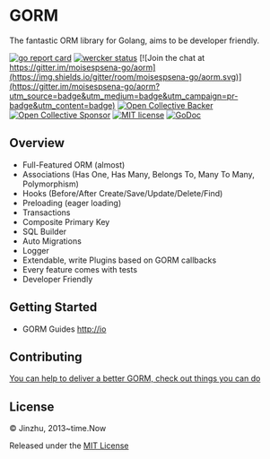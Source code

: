 # GORM

The fantastic ORM library for Golang, aims to be developer friendly.

[![go report card](https://goreportcard.com/badge/github.com/moisespsena-go/aorm "go report card")](https://goreportcard.com/report/github.com/moisespsena-go/aorm)
[![wercker status](https://app.wercker.com/status/8596cace912c9947dd9c8542ecc8cb8b/s/master "wercker status")](https://app.wercker.com/project/byKey/8596cace912c9947dd9c8542ecc8cb8b)
[![Join the chat at https://gitter.im/moisespsena-go/aorm](https://img.shields.io/gitter/room/moisespsena-go/aorm.svg)](https://gitter.im/moisespsena-go/aorm?utm_source=badge&utm_medium=badge&utm_campaign=pr-badge&utm_content=badge)
[![Open Collective Backer](https://opencollective.com/gorm/tiers/backer/badge.svg?label=backer&color=brightgreen "Open Collective Backer")](https://opencollective.com/gorm)
[![Open Collective Sponsor](https://opencollective.com/gorm/tiers/sponsor/badge.svg?label=sponsor&color=brightgreen "Open Collective Sponsor")](https://opencollective.com/gorm)
[![MIT license](http://img.shields.io/badge/license-MIT-brightgreen.svg)](http://opensource.org/licenses/MIT)
[![GoDoc](https://godoc.org/github.com/moisespsena-go/aorm?status.svg)](https://godoc.org/github.com/moisespsena-go/aorm)

## Overview

* Full-Featured ORM (almost)
* Associations (Has One, Has Many, Belongs To, Many To Many, Polymorphism)
* Hooks (Before/After Create/Save/Update/Delete/Find)
* Preloading (eager loading)
* Transactions
* Composite Primary Key
* SQL Builder
* Auto Migrations
* Logger
* Extendable, write Plugins based on GORM callbacks
* Every feature comes with tests
* Developer Friendly

## Getting Started

* GORM Guides [http://io](http://io)

## Contributing

[You can help to deliver a better GORM, check out things you can do](http://io/contribute.html)

## License

© Jinzhu, 2013~time.Now

Released under the [MIT License](https://github.com/moisespsena-go/aorm/blob/master/License)
